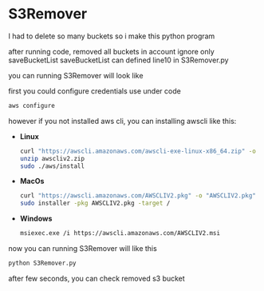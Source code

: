# S3Remover

I had to delete so many buckets so i make this python program

after running code, removed all buckets in account ignore only saveBucketList 
saveBucketList can defined line10 in S3Remover.py

you can running S3Remover will look like 

first you could configure credentials use under code

```bash
aws configure
```

however if you not installed aws cli, you can installing awscli like this:

- **Linux**
    
    ```bash
    curl "https://awscli.amazonaws.com/awscli-exe-linux-x86_64.zip" -o "awscliv2.zip"
    unzip awscliv2.zip
    sudo ./aws/install
    ```
    
- **MacOs**
    
    ```bash
    curl "https://awscli.amazonaws.com/AWSCLIV2.pkg" -o "AWSCLIV2.pkg"
    sudo installer -pkg AWSCLIV2.pkg -target /
    ```
    
- **Windows**
    
    ```bash
    msiexec.exe /i https://awscli.amazonaws.com/AWSCLIV2.msi
    ```
    

now you can running S3Remover will like this

```bash
python S3Remover.py
```

after few seconds, you can check removed s3 bucket
